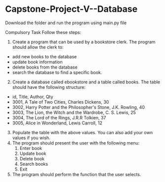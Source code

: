 # Capstone-Project-V--Database
Download the folder and run the program using main.py file

Compulsory Task
Follow these steps:
1. Create a program that can be used by a bookstore clerk. The program should allow the clerk to:
  - add new books to the database
  - update book information
  - delete books from the database
  - search the database to find a specific book.
2. Create a database called ebookstore and a table called books. The table should have the following structure:
  - id, Title, Author, Qty
  - 3001, A Tale of Two Cities, Charles Dickens, 30
  - 3002, Harry Potter and the Philosopher's Stone, J.K. Rowling, 40
  - 3003, The Lion, the Witch and the Wardrobe, C. S. Lewis, 25
  - 3004, The Lord of the Rings, J.R.R Tolkien, 37
  - 3005, Alice in Wonderland, Lewis Carroll, 12
3. Populate the table with the above values. You can also add your own values if you wish.
4. The program should present the user with the following menu:
    1. Enter book
    2. Update book
    3. Delete book
    4. Search books
    0. Exit
5. The program should perform the function that the user selects.
